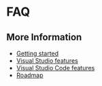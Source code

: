 # FAQ

## More Information

- [Getting started](getting-started.md)
- [Visual Studio features](collab-vs.md)
- [Visual Studio Code features](collab-vscode,md)
- [Roadmap](roadmap.md)

